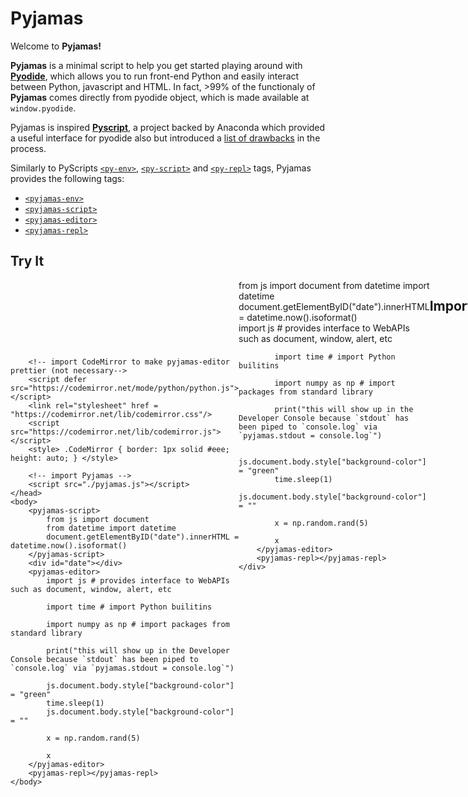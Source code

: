 # Pyjamas
Welcome to **Pyjamas!**
  
 **Pyjamas** is a minimal script to help you get started playing around with [**Pyodide**](#pyodide), which allows you to run front-end Python and easily interact between Python, javascript and HTML.  In fact, >99% of the functionaly of **Pyjamas** comes directly from pyodide object, which is made available at `window.pyodide`.

Pyjamas is inspired [**Pyscript**](#pyscript), a project backed by Anaconda which provided a useful interface for pyodide also but introduced a [list of drawbacks](#pyscript-drawbacks) in the process.

Similarly to PyScripts [`<py-env>`](https://anaconda.cloud/api/files/803653a5-9b1e-41d4-a9ee-76c64b8d6cb4), [`<py-script>`](https://anaconda.cloud/api/files/c57a6ef0-dbb7-43da-acd9-94a781ef2673) and [`<py-repl>`](https://pyscript.net/examples/repl.html) tags, 
Pyjamas provides the following tags:

 - [`<pyjamas-env>`](#pyjamas-env)
 - [`<pyjamas-script>`](#pyjamas-script)
 - [`<pyjamas-editor>`](#pyjamas-editor)
 - [`<pyjamas-repl>`](#pyjamas-repl)

## Try It
<div style="display:flex">
    <div id="left" style="flex:50%">
<pre>
<!DOCTYPE html>
<html lang="en">
    <head>  
        <!-- import Pyodide-->
        <script  src="https://cdn.jsdelivr.net/pyodide/v0.20.0/full/pyodide.js"></script> 
        
        <!-- import CodeMirror to make pyjamas-editor prettier (not necessary-->
        <script defer src="https://codemirror.net/mode/python/python.js"></script>  
        <link rel="stylesheet" href = "https://codemirror.net/lib/codemirror.css"/> 
        <script src="https://codemirror.net/lib/codemirror.js"></script> 
        <style> .CodeMirror { border: 1px solid #eee; height: auto; } </style>  
    
        <!-- import Pyjamas -->
        <script src="./pyjamas.js"></script>
    </head>
    <body>
        <pyjamas-script>
            from js import document
            from datetime import datetime
            document.getElementByID("date").innerHTML = datetime.now().isoformat()
        </pyjamas-script>
        <div id="date"></div>
        <pyjamas-editor>
            import js # provides interface to WebAPIs such as document, window, alert, etc
            
            import time # import Python builitins
            
            import numpy as np # import packages from standard library
            
            print("this will show up in the Developer Console because `stdout` has been piped to `console.log` via `pyjamas.stdout = console.log`")
            
            js.document.body.style["background-color"] = "green"
            time.sleep(1)
            js.document.body.style["background-color"] = ""
            
            x = np.random.rand(5)
            
            x
        </pyjamas-editor>
        <pyjamas-repl></pyjamas-repl>
    </body>
</html>
 </pre>
    </div>
    <div id="right" style="flex:50%">
       <script  src="https://cdn.jsdelivr.net/pyodide/v0.20.0/full/pyodide.js"></script> 
       <script defer src="https://codemirror.net/mode/python/python.js"></script>  
        <link rel="stylesheet" href = "https://codemirror.net/lib/codemirror.css"/> 
        <script src="https://codemirror.net/lib/codemirror.js"></script> 
        <style> .CodeMirror { border: 1px solid #eee; height: auto; } </style>  
        <script src="./pyjamas.js"></script>
        <pyjamas-script>
            from js import document
            from datetime import datetime
            document.getElementByID("date").innerHTML = datetime.now().isoformat()
        </pyjamas-script>
        <div id="date"></div>
        <pyjamas-editor>
            import js # provides interface to WebAPIs such as document, window, alert, etc
            
            import time # import Python builitins
            
            import numpy as np # import packages from standard library
            
            print("this will show up in the Developer Console because `stdout` has been piped to `console.log` via `pyjamas.stdout = console.log`")
            
            js.document.body.style["background-color"] = "green"
            time.sleep(1)
            js.document.body.style["background-color"] = ""
            
            x = np.random.rand(5)
            
            x
        </pyjamas-editor>
        <pyjamas-repl></pyjamas-repl>
    </div>
</div>




## Import
Pyjamas is dependant on **Pyodide**. 
**CodeMirror** is also used for styling the editor, but is not necessary.
```html
<head>  
	<!-- import Pyodide-->
	<script  src="https://cdn.jsdelivr.net/pyodide/v0.20.0/full/pyodide.js"></script> 
	
	<!-- import CodeMirror to make pyjamas-editor prettier (not necessary-->
	<script defer src="https://codemirror.net/mode/python/python.js"></script>  
	<link rel="stylesheet" href = "https://codemirror.net/lib/codemirror.css"/> 
	<script src="https://codemirror.net/lib/codemirror.js"></script> 
	<style> .CodeMirror { border: 1px solid #eee; height: auto; } </style>  

	<!-- import Pyjamas -->
	<script src="./pyjamas.js"></script>
</head>
 ```
 
## Pyjamas-Env
The `<pyjamas-env>` tag allows you to load libraries using [pyodide.loadPackage](https://pyodide.org/en/stable/usage/api/js-api.html#pyodide.loadPackage) function. Accepted inputs are either innerHTML or a `src` attribute linking to a file like a `requirements.txt`. 

The package names are selected from the text using the [regular expression](https://developer.mozilla.org/en-US/docs/Web/JavaScript/Guide/Regular_Expressions) `/\s*-?\s*(.*?)\s*[==[0-9|.]*]?\s*[,|;|\n]/g`

**note**: *the `==version` syntax used by `pip freeze` is ignored by the RegExp above, so specifying versions will not cause an error, but will not actually load that particular version, because this is not supported by pyodide*

#### examples

 ```html
 <pyjamas-env>
	- numpy
	- datetime
</pyjamas-env>
```
```html
 <pyjamas-env src="./requirements.txt"></pyjamas-env>
 ```
 
 ## Pyjamas-Script
 The `<pyjamas-script>` tag allows you to run Python code using [`pyodide.loadPackageFromImports`](https://pyodide.org/en/stable/usage/api/js-api.html?highlight=loadpac#pyodide.loadPackagesFromImports) followed by [`pyodide.runPythonAsync`](https://pyodide.org/en/stable/usage/api/js-api.html?highlight=runpythona#pyodide.runPythonAsync). Accepted inputs are either innerHTML or a `src` attribute linking to a python file.

#### examples
 ```html
 <pyjamas-script src="./my-script.py"></pyjamas-script>
```
```html
 <pyjamas-script id="testScript">
	 from js import document
	 import datetime
	 
	 el = document.getElementById("testScript")
	 el.style.display = "block"
	 el.innerText = str(datetime.datetime.now().isoformat())
</pyjamas-script>
```
<pyjamas-script id="testScript" style="display:none">
  from js import document
  import datetime
	 
  el = document.getElementById("testScript")
  el.style.display = "block"
  el.innerText = str(datetime.datetime.now().isoformat())
</pyjamas-script>

## Pyjamas-Editor
 The `<pyjamas-editor>` tag is similar to the  `<pyjamas-script>` tag, except instead of executing as soon as possible when the page is loaded, the tag provides a [CodeMirror](https://codemirror.net/6/) text editor element and does not execute until the gutter start button has been pressed. Then, the editor runs the code, streaming STDOUT and STDERR to the console, and the displays the result as a string in the editor. Additionally, the element can be reset and the code can be modified and rerun.
 
 #### examples
 ```html
 <pyjamas-editor>
	 import numpy as np
	np.random.rand(5)
</pyjamas-editor>
```
<pyjamas-editor>
    import numpy as np
	np.random.rand(5)
</pyjamas-editor>

## Pyjamas-Repl
 The `<pyjamas-repl>` tag provides a minimal terminal emulator to play around with `pyodide`. It does the very basics and nothing more (no special color strings, no plots, etc.). It can be styled, but that is about it.
 
 [Pyodide's own console](https://pyodide.org/en/stable/console.html)  has much more support.

#### examples
```html
<pyjamas-repl></pyjamas-repl>
```
```html
<pyjamas-repl rows="10" cols="80" style="background-color:dark green; color:#fff"></pyjamas-repl>
```
<pyjamas-repl rows="10" cols="80" style="background-color:dark green; color:#fff"></pyjamas-repl>


## Pyodide
[**Pyodide**](https://pyodide.org/en/stable/) is a super cool project which runs a [**CPython interpreter**](https://en.wikipedia.org/wiki/CPython) in the browser using [**WebAssembly**](https://webassembly.org/) and provides access to [**WebAPIs**](https://developer.mozilla.org/en-US/docs/Web/API) ( such as `window`, `document`, etc. ) and all of you **javascript** objects, functions, etc. from **Python** and vice-versa. **Pyodide** provides `~99.9%` of the utility of **Pyjamas**.

**Pyodide** is a great foundation  with cool features, [**great documentation**](https://pyodide.org/en/stable/) and lots of potential use cases mostly related to:

 - offloading computations to browsers to reduce server resources
 - speeding up slow client-side computations (especially ones which can be [vectorized](https://www.intel.com/content/www/us/en/developer/articles/technical/vectorization-a-key-tool-to-improve-performance-on-modern-cpus.html)) 
 - distributing research and data analysis documents (this was the goal of the now-deprecated [Iodide Project](https://github.com/iodide-project/iodide) from which Pyodide originated)
 - allowing Python developers to dabble in web development a bit easier

Pyodide's main drawback is load time, with initial load time often taking ~2-6 seconds.
  
  ## PyScript
**Pyjamas** is heavily inspired by [**PyScript**](https://pyscript.net/), a project recently endorsed by [Anaconda](https://anaconda.cloud/pyscript-python-in-the-browser) (May 2022), which is built on top of Pyodide and attempts to make Pyodide easier to use by providing [custom HTML tags](https://developer.mozilla.org/en-US/docs/Web/Web_Components/Using_custom_elements) such as `py-env`, `py-script` and `py-repl` and by allowing users to easily displayplots and graphs using [matplotlib](https://matplotlib.org/3.5.0/gallery/index.html) and other similar popular Python Libraries.

### PyScript drawbacks
Unfortunately, [**PyScript**](https://pyscript.net/) has more drawbacks than features:
 - very slow load times (10-30s)
 - poor documentation
 -  poorly maintained: As of 5/14/2022, the [Hello World example](https://pyscript.net/examples/hello_world.html) for PyScript does not even work
 - the `pyodide` object which Pyscript is based off of is not easily provided to the user as a `window` variable, `loadPyodide()` does not allow reloading of the `pyodide` object, and no documented interface to `pyodide` is provided, meaning the user loses out on most of pyodide's javascript API and versatility


Pyscript seems to be so focused on making web development "accessible" to Python developers, that they ended up removing most of the Pyodide functionality developers are looking for and instead made a **slow, bulky, buggy, front-end version of a [Jupyter notebook](https://jupyter.org/).**


 
 